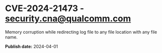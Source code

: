 # CVE-2024-21473 - security.cna@qualcomm.com

Memory corruption while redirecting log file to any file location with any file name.

**Publish date:** 2024-04-01
